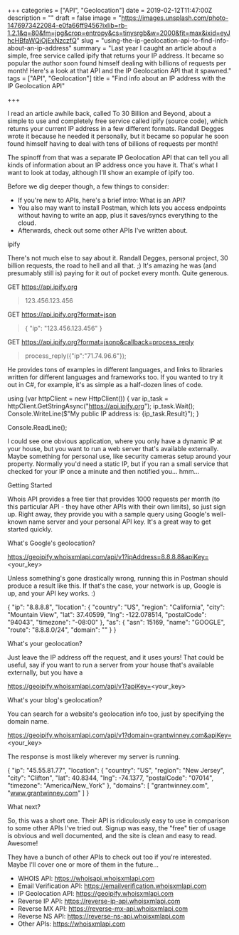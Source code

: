 +++
categories = ["API", "Geolocation"]
date = 2019-02-12T11:47:00Z
description = ""
draft = false
image = "https://images.unsplash.com/photo-1476973422084-e0fa66ff9456?ixlib=rb-1.2.1&q=80&fm=jpg&crop=entropy&cs=tinysrgb&w=2000&fit=max&ixid=eyJhcHBfaWQiOjExNzczfQ"
slug = "using-the-ip-geolocation-api-to-find-info-about-an-ip-address"
summary = "Last year I caught an article about a simple, free service called ipify that returns your IP address. It became so popular the author soon found himself dealing with billions of requests per month! Here's a look at that API and the IP Geolocation API that it spawned."
tags = ["API", "Geolocation"]
title = "Find info about an IP address with the IP Geolocation API"

+++


I read an article awhile back, called To 30 Billion and Beyond, about a simple to use and completely free service called ipify (source code), which returns your current IP address in a few different formats. Randall Degges wrote it because he needed it personally, but it became so popular he soon found himself having to deal with tens of billions of requests per month!

The spinoff from that was a separate IP Geolocation API that can tell you all kinds of information about an IP address once you have it. That's what I want to look at today, although I'll show an example of ipify too.

Before we dig deeper though, a few things to consider:

 * If you're new to APIs, here's a brief intro: What is an API?
 * You also may want to install Postman, which lets you access endpoints without having to write an app, plus it saves/syncs everything to the cloud.
 * Afterwards, check out some other APIs I've written about.


ipify

There's not much else to say about it. Randall Degges, personal project, 30 billion requests, the road to hell and all that. ;) It's amazing he was (and presumably still is) paying for it out of pocket every month. Quite generous.

GET https://api.ipify.org
  > 123.456.123.456

GET https://api.ipify.org?format=json
  > { "ip": "123.456.123.456" }

GET https://api.ipify.org?format=jsonp&callback=process_reply  
  > process_reply({"ip":"71.74.96.6"});

He provides tons of examples in different languages, and links to libraries written for different languages and frameworks too. If you wanted to try it out in C#, for example, it's as simple as a half-dozen lines of code.

using (var httpClient = new HttpClient())
{
    var ip_task = httpClient.GetStringAsync("https://api.ipify.org");
    ip_task.Wait();
    Console.WriteLine($"My public IP address is: {ip_task.Result}");
}

Console.ReadLine();

I could see one obvious application, where you only have a dynamic IP at your house, but you want to run a web server that's available externally. Maybe something for personal use, like security cameras setup around your property. Normally you'd need a static IP, but if you ran a small service that checked for your IP once a minute and then notified you... hmm...


Getting Started

Whois API provides a free tier that provides 1000 requests per month (to this particular API - they have other APIs with their own limits), so just sign up. Right away, they provide you with a sample query using Google's well-known name server and your personal API key. It's a great way to get started quickly.


What's Google's geolocation?

https://geoipify.whoisxmlapi.com/api/v1?ipAddress=8.8.8.8&apiKey=<your_key>

Unless something's gone drastically wrong, running this in Postman should produce a result like this. If that's the case, your network is up, Google is up, and your API key works. :)

{
    "ip": "8.8.8.8",
    "location": {
        "country": "US",
        "region": "California",
        "city": "Mountain View",
        "lat": 37.40599,
        "lng": -122.078514,
        "postalCode": "94043",
        "timezone": "-08:00"
    },
    "as": {
        "asn": 15169,
        "name": "GOOGLE",
        "route": "8.8.8.0/24",
        "domain": ""
    }
}


What's your geolocation?

Just leave the IP address off the request, and it uses yours! That could be useful, say if you want to run a server from your house that's available externally, but you have a

https://geoipify.whoisxmlapi.com/api/v1?apiKey=<your_key>


What's your blog's geolocation?

You can search for a website's geolocation info too, just by specifying the domain name.

https://geoipify.whoisxmlapi.com/api/v1?domain=grantwinney.com&apiKey=<your_key>

The response is most likely wherever my server is running.

{
    "ip": "45.55.81.77",
    "location": {
        "country": "US",
        "region": "New Jersey",
        "city": "Clifton",
        "lat": 40.8344,
        "lng": -74.1377,
        "postalCode": "07014",
        "timezone": "America/New_York"
    },
    "domains": [
        "grantwinney.com",
        "www.grantwinney.com"
    ]
}


What next?

So, this was a short one. Their API is ridiculously easy to use in comparison to some other APIs I've tried out. Signup was easy, the "free" tier of usage is obvious and well documented, and the site is clean and easy to read. Awesome!

They have a bunch of other APIs to check out too if you're interested. Maybe I'll cover one or more of them in the future...

 * WHOIS API: https://whoisapi.whoisxmlapi.com
 * Email Verification API: https://emailverification.whoisxmlapi.com
 * IP Geolocation API: https://geoipify.whoisxmlapi.com
 * Reverse IP API: https://reverse-ip-api.whoisxmlapi.com
 * Reverse MX API: https://reverse-mx-api.whoisxmlapi.com
 * Reverse NS API: https://reverse-ns-api.whoisxmlapi.com
 * Other APIs: https://whoisxmlapi.com